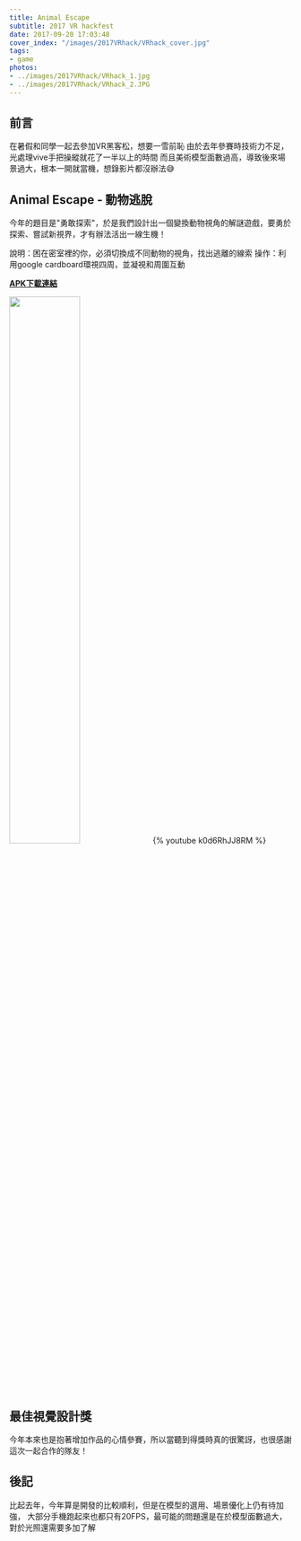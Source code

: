 ```yaml
---
title: Animal Escape
subtitle: 2017 VR hackfest
date: 2017-09-20 17:03:48
cover_index: "/images/2017VRhack/VRhack_cover.jpg"
tags:
- game
photos:
- ../images/2017VRhack/VRhack_1.jpg
- ../images/2017VRhack/VRhack_2.JPG
---
```

## 前言
在暑假和同學一起去參加VR黑客松，想要一雪前恥
由於去年參賽時技術力不足，光處理vive手把操縱就花了一半以上的時間
而且美術模型面數過高，導致後來場景過大，根本一開就當機，想錄影片都沒辦法😅

## Animal Escape - 動物逃脫
今年的題目是"勇敢探索"，於是我們設計出一個變換動物視角的解謎遊戲，要勇於探索、嘗試新視界，才有辦法活出一線生機！

說明：困在密室裡的你，必須切換成不同動物的視角，找出逃離的線索
操作：利用google cardboard環視四周，並凝視和周圍互動

**[APK下載連結](http://bit.ly/2JrXxKS)**

<a href="https://github.com/aekly268/AnimalEscape"><img src="https://gh-card.dev/repos/aekly268/AnimalEscape.svg" width="50%"></a>
{% youtube k0d6RhJJ8RM %}

## 最佳視覺設計獎
今年本來也是抱著增加作品的心情參賽，所以當聽到得獎時真的很驚訝，也很感謝這次一起合作的隊友！

## 後記
比起去年，今年算是開發的比較順利，但是在模型的選用、場景優化上仍有待加強，
大部分手機跑起來也都只有20FPS，最可能的問題還是在於模型面數過大，對於光照還需要多加了解
